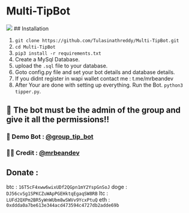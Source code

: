 # Multi-TipBot
<img src="https://raw.githubusercontent.com/Tulasinathreddy/Multi-TipBot/main/logo.png?token=AIIFDDRU3NX5I6MUSKNXJB27SKUEI">
## Installation

1. `git clone https://github.com/Tulasinathreddy/Multi-TipBot.git`
2. `cd Multi-TipBot`
3. `pip3 install -r requirements.txt`
4. Create a MySql Database.
5. upload the `.sql` file to your database.
4. Goto config.py file and set your bot details and database details.
5. If you didnt register in wapi wallet contact me : t.me/mrbeandev
5. After Your are done with setting up everything. Run the Bot. `python3 tipper.py`.

## 🚫 The bot must be the admin of the group and give it all the permissions!!

### 🤖 Demo Bot : [@group_tip_bot](https://t.me/group_tip_bot)
### 👨‍💻 Credit : [@mrbeandev](https://t.me/mrbeandev)

## Donate :

btc : `16T5cF4xww6wixUDf2QGpn1mY2YspGnSoJ`
doge : `DJ56cvSg1SPKCZuWApPGEHktqEgaqSW8RB`
ltc : `LUFd2QXPm2BR5yWnWUbm8wSWVv9YcxPtuQ`
eth : `0xddda0a7be613e344acd473594c4727db2adde69b`
